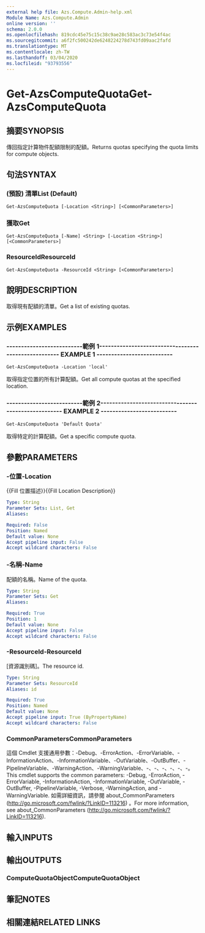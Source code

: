 ```yaml
---
external help file: Azs.Compute.Admin-help.xml
Module Name: Azs.Compute.Admin
online version: ''
schema: 2.0.0
ms.openlocfilehash: 819cdc45e75c15c38c9ae28c583ac3c73e54f4ac
ms.sourcegitcommit: a6f2fc500242de6248224278d743fd09aac2fafd
ms.translationtype: MT
ms.contentlocale: zh-TW
ms.lasthandoff: 03/04/2020
ms.locfileid: "93793556"
---
```

# <span data-ttu-id="b45b8-101">Get-AzsComputeQuota</span><span class="sxs-lookup"><span data-stu-id="b45b8-101">Get-AzsComputeQuota</span></span>

## <span data-ttu-id="b45b8-102">摘要</span><span class="sxs-lookup"><span data-stu-id="b45b8-102">SYNOPSIS</span></span>
<span data-ttu-id="b45b8-103">傳回指定計算物件配額限制的配額。</span><span class="sxs-lookup"><span data-stu-id="b45b8-103">Returns quotas specifying the quota limits for compute objects.</span></span>

## <span data-ttu-id="b45b8-104">句法</span><span class="sxs-lookup"><span data-stu-id="b45b8-104">SYNTAX</span></span>

### <span data-ttu-id="b45b8-105"> (預設) 清單</span><span class="sxs-lookup"><span data-stu-id="b45b8-105">List (Default)</span></span>
```
Get-AzsComputeQuota [-Location <String>] [<CommonParameters>]
```

### <span data-ttu-id="b45b8-106">獲取</span><span class="sxs-lookup"><span data-stu-id="b45b8-106">Get</span></span>
```
Get-AzsComputeQuota [-Name] <String> [-Location <String>] [<CommonParameters>]
```

### <span data-ttu-id="b45b8-107">ResourceId</span><span class="sxs-lookup"><span data-stu-id="b45b8-107">ResourceId</span></span>
```
Get-AzsComputeQuota -ResourceId <String> [<CommonParameters>]
```

## <span data-ttu-id="b45b8-108">說明</span><span class="sxs-lookup"><span data-stu-id="b45b8-108">DESCRIPTION</span></span>
<span data-ttu-id="b45b8-109">取得現有配額的清單。</span><span class="sxs-lookup"><span data-stu-id="b45b8-109">Get a list of existing quotas.</span></span>

## <span data-ttu-id="b45b8-110">示例</span><span class="sxs-lookup"><span data-stu-id="b45b8-110">EXAMPLES</span></span>

### <span data-ttu-id="b45b8-111">--------------------------範例 1--------------------------</span><span class="sxs-lookup"><span data-stu-id="b45b8-111">-------------------------- EXAMPLE 1 --------------------------</span></span>
```
Get-AzsComputeQuota -Location 'local'
```

<span data-ttu-id="b45b8-112">取得指定位置的所有計算配額。</span><span class="sxs-lookup"><span data-stu-id="b45b8-112">Get all compute quotas at the specified location.</span></span>

### <span data-ttu-id="b45b8-113">--------------------------範例 2--------------------------</span><span class="sxs-lookup"><span data-stu-id="b45b8-113">-------------------------- EXAMPLE 2 --------------------------</span></span>
```
Get-AzsComputeQuota 'Default Quota'
```

<span data-ttu-id="b45b8-114">取得特定的計算配額。</span><span class="sxs-lookup"><span data-stu-id="b45b8-114">Get a specific compute quota.</span></span>

## <span data-ttu-id="b45b8-115">參數</span><span class="sxs-lookup"><span data-stu-id="b45b8-115">PARAMETERS</span></span>

### <span data-ttu-id="b45b8-116">-位置</span><span class="sxs-lookup"><span data-stu-id="b45b8-116">-Location</span></span>
<span data-ttu-id="b45b8-117">{{Fill 位置描述}}</span><span class="sxs-lookup"><span data-stu-id="b45b8-117">{{Fill Location Description}}</span></span>

```yaml
Type: String
Parameter Sets: List, Get
Aliases: 

Required: False
Position: Named
Default value: None
Accept pipeline input: False
Accept wildcard characters: False
```

### <span data-ttu-id="b45b8-118">-名稱</span><span class="sxs-lookup"><span data-stu-id="b45b8-118">-Name</span></span>
<span data-ttu-id="b45b8-119">配額的名稱。</span><span class="sxs-lookup"><span data-stu-id="b45b8-119">Name of the quota.</span></span>

```yaml
Type: String
Parameter Sets: Get
Aliases: 

Required: True
Position: 1
Default value: None
Accept pipeline input: False
Accept wildcard characters: False
```

### <span data-ttu-id="b45b8-120">-ResourceId</span><span class="sxs-lookup"><span data-stu-id="b45b8-120">-ResourceId</span></span>
<span data-ttu-id="b45b8-121">[資源識別碼]。</span><span class="sxs-lookup"><span data-stu-id="b45b8-121">The resource id.</span></span>

```yaml
Type: String
Parameter Sets: ResourceId
Aliases: id

Required: True
Position: Named
Default value: None
Accept pipeline input: True (ByPropertyName)
Accept wildcard characters: False
```

### <span data-ttu-id="b45b8-122">CommonParameters</span><span class="sxs-lookup"><span data-stu-id="b45b8-122">CommonParameters</span></span>
<span data-ttu-id="b45b8-123">這個 Cmdlet 支援通用參數：-Debug、-ErrorAction、-ErrorVariable、-InformationAction、-InformationVariable、-OutVariable、-OutBuffer、-PipelineVariable、-WarningAction、-WarningVariable、-、-、-、-、-、-。</span><span class="sxs-lookup"><span data-stu-id="b45b8-123">This cmdlet supports the common parameters: -Debug, -ErrorAction, -ErrorVariable, -InformationAction, -InformationVariable, -OutVariable, -OutBuffer, -PipelineVariable, -Verbose, -WarningAction, and -WarningVariable.</span></span> <span data-ttu-id="b45b8-124">如需詳細資訊，請參閱 about_CommonParameters (http://go.microsoft.com/fwlink/?LinkID=113216) 。</span><span class="sxs-lookup"><span data-stu-id="b45b8-124">For more information, see about_CommonParameters (http://go.microsoft.com/fwlink/?LinkID=113216).</span></span>

## <span data-ttu-id="b45b8-125">輸入</span><span class="sxs-lookup"><span data-stu-id="b45b8-125">INPUTS</span></span>

## <span data-ttu-id="b45b8-126">輸出</span><span class="sxs-lookup"><span data-stu-id="b45b8-126">OUTPUTS</span></span>

### <span data-ttu-id="b45b8-127">ComputeQuotaObject</span><span class="sxs-lookup"><span data-stu-id="b45b8-127">ComputeQuotaObject</span></span>

## <span data-ttu-id="b45b8-128">筆記</span><span class="sxs-lookup"><span data-stu-id="b45b8-128">NOTES</span></span>

## <span data-ttu-id="b45b8-129">相關連結</span><span class="sxs-lookup"><span data-stu-id="b45b8-129">RELATED LINKS</span></span>


